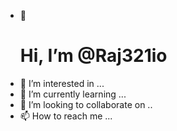 - 👋<h1> Hi, I’m @Raj321io</h1>
- 👀 I’m interested in ...
- 🌱 I’m currently learning ...
- 💞️ I’m looking to collaborate on ..
- 📫 How to reach me ...

<!---
Raj321io/Raj321io is a ✨ special ✨ repository because its `README.md` (this file) appears on your GitHub profile.
You can click the Preview link to take a look at your changes.
--->
